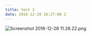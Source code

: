 ```yaml
---
title: test 2
date: 2016-12-28 16:27:00 Z
---
```


![Screenshot 2016-12-28 11.26.22.png](/uploads/Screenshot%202016-12-28%2011.26.22.png)